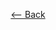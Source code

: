 <div align = center>
  
  [<-- Back](https://github.com/jess-mw/desk23/tree/main/Documentation/4.%20Sprints%20and%20Project%20Management#high-level-overview)
  </div>
